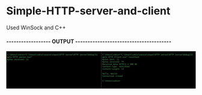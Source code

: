 # Simple-HTTP-server-and-client


Used WinSock and C++


#### ------------------ OUTPUT ---------------------------------------

![OUTPUT](Output.jpg)
